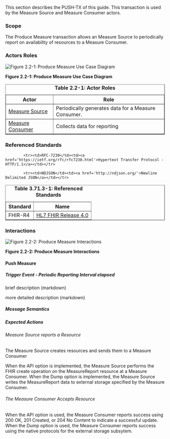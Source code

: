 This section describes the PUSH-TX of this guide. This transaction is used by the Measure Source and Measure Consumer actors.

### Scope

The Produce Measure transaction allows an Measure Source to
periodically report on availability of resources to a Measure Consumer.


### Actors Roles

![Figure 2.2-1: Produce Measure Use Case Diagram](transaction-2-uc.svg "Figure 2.2-1: Produce Measure Use Case Diagram")

**Figure 2.2-1: Produce Measure Use Case Diagram**

<table border='1' borderspacing='0'>
<caption><b>Table 2.2-1: Actor Roles</b></caption>
<thead><tr><th>Actor</th><th>Role</th></tr></thead>
<tbody><tr><td><a href="actors_and_transactions.html#measure-source">Measure Source</a></td>
<td>Periodically generates data for a Measure Consumer.</td>
</tr>
        <tr><td><a href="actors_and_transactions.html#measure-consumer">Measure Consumer</a></td>
<td>Collects data for reporting</td>
</tr>
        
</tbody>
</table>

### Referenced Standards

<table border='1' borderspacing='0'>
<caption><b>Table 3.71.3-1: Referenced Standards</b></caption>
<thead><tr><th>Standard</th><th>Name</th></tr></thead>
<tbody>
            <tr><td>FHIR-R4</td><td><a href='http://www.hl7.org/FHIR/R4'>HL7 FHIR Release 4.0</a></td></tr>
        
            <tr><td>RFC-7230</td><td><a href='https://ietf.org/rfc/rfc7230.html'>Hypertext Transfer Protocol - HTTP/1.1</a></td></tr>
        
            <tr><td>NDJSON</td><td><a href='http://ndjson.org/'>Newline Delimited JSON</a></td></tr>
        
</tbody>
</table>

### Interactions
        
![Figure 2.2-2: Produce Measure Interactions](transaction-2-seq.svg "Figure 2.2-2: Produce Measure Interactions")

**Figure 2.2-2: Produce Measure Interactions**


#### Push Measure





##### Trigger Event - Periodic Reporting Interval elapsed

brief description (markdown)


more detailed description (markdown)


##### Message Semantics

##### Expected Actions

###### Measure Source reports a Resource

The Measure Source creates resources and sends them to a Measure Consumer


When the API option is implemented, the Measure Source performs the FHIR create
operation on the MeasureReport resource at a Measure Consumer.  When the Dump option is implemented, the Measure Source
writes the MeasureReport data to external storage specified by the Measure Consumer.



###### The Measure Consumer Accepts Resource

When the API option is used, the Measure Consumer reports
success using 200 OK, 201 Created, or 204 No Content to indicate a successful update.  When the Dump option is
used, the Measure Consumer reports success using the native protocols for the external storage subsytem.





